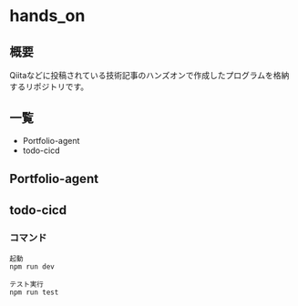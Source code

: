 # hands_on

## 概要

Qiitaなどに投稿されている技術記事のハンズオンで作成したプログラムを格納するリポジトリです。

## 一覧

* Portfolio-agent
* todo-cicd

## Portfolio-agent


## todo-cicd

### コマンド

```
起動
npm run dev

テスト実行
npm run test
```

